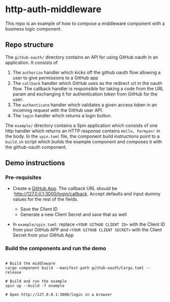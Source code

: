 # http-auth-middleware


This repo is an example of how to compose a middleware component with a business logic component.

## Repo structure

The `github-oauth/` directory contains an API for using GitHub oauth in an application. It consists of

1. The `authorize` handler which kicks off the github oauth flow allowing a user to give permissions to a GitHub app
2. The `callback` handler which GitHub uses as the redirect url in the oauth flow. The callback handler is responsible for taking a code from the URL param and exchanging it for authentication token from GitHub for the user.
3. The `authenticate` handler which validates a given access token in an incoming request with the GitHub user API.
4. The `login` handler which returns a login button.

The `example/` directory contains a Spin application which consists of one http handler which returns an HTTP response contains `Hello, Fermyon!` in the body. In the `spin.toml` file, the component build instructions point to a `build.sh` script which builds the example component and composes it with the github-oauth component.


## Demo instructions

### Pre-requisites

- Create a [GitHub App](https://github.com/settings/apps/new). The callback URL should be `http://127.0.0.1:3000/login/callback. Accept defaults and input dummy values for the rest of the fields.
    - Save the Client ID
    - Generate a new Client Secret and save that as well

- In `example/spin.toml`: replace `<YOUR GITHUB CLIENT ID>` with the Client ID from your GitHub APP and `<YOUR GITHUB CLIENT SECRET>` with the Client Secret from your GitHub App

### Build the components and run the demo

```

# Build the middleware
cargo component build --manifest-path github-oauth/Cargo.toml --release

# Build and run the example
spin up --build -f example

# Open http://127.0.0.1:3000/login in a browser
```
